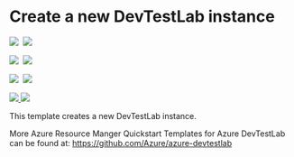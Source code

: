 # Create a new DevTestLab instance

<IMG SRC="https://azbotstorage.blob.core.windows.net/badges/101-dtl-create-lab/PublicLastTestDate.svg" />&nbsp;
<IMG SRC="https://azbotstorage.blob.core.windows.net/badges/101-dtl-create-lab/PublicDeployment.svg" />&nbsp;

<IMG SRC="https://azbotstorage.blob.core.windows.net/badges/101-dtl-create-lab/FairfaxLastTestDate.svg" />&nbsp;
<IMG SRC="https://azbotstorage.blob.core.windows.net/badges/101-dtl-create-lab/FairfaxDeployment.svg" />&nbsp;

<IMG SRC="https://azbotstorage.blob.core.windows.net/badges/101-dtl-create-lab/BestPracticeResult.svg" />&nbsp;
<IMG SRC="https://azbotstorage.blob.core.windows.net/badges/101-dtl-create-lab/CredScanResult.svg" />&nbsp;

<a href="https://portal.azure.com/#create/Microsoft.Template/uri/https%3A%2F%2Fraw.githubusercontent.com%2Fazure%2Fazure-quickstart-templates%2Fmaster%2F101-dtl-create-lab%2Fazuredeploy.json" target="_blank">
    <img src="http://azuredeploy.net/deploybutton.png"/>
</a>
<a href="http://armviz.io/#/?load=https%3A%2F%2Fraw.githubusercontent.com%2FAzure%2Fazure-quickstart-templates%2Fmaster%2F101-dtl-create-lab%2Fazuredeploy.json" target="_blank">
    <img src="http://armviz.io/visualizebutton.png"/>
</a>


This template creates a new DevTestLab instance.


More Azure Resource Manger Quickstart Templates for Azure DevTestLab can be found at: https://github.com/Azure/azure-devtestlab 
